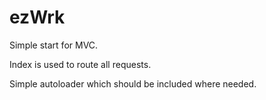 ezWrk
=====
Simple start for MVC.

Index is used to route all requests.

Simple autoloader which should be included where needed.
